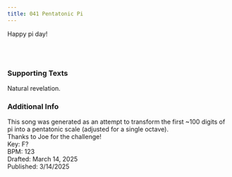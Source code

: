 ```yaml
---
title: 041 Pentatonic Pi
---
```


Happy pi day!

<br /> 

### Supporting Texts ###

Natural revelation.



### Additional Info

This song was generated as an attempt to transform the first ~100 digits of pi into a pentatonic scale (adjusted for a single octave). \
Thanks to Joe for the challenge! \
Key: F? \
BPM: 123 \
Drafted: March 14, 2025 \
Published: 3/14/2025
